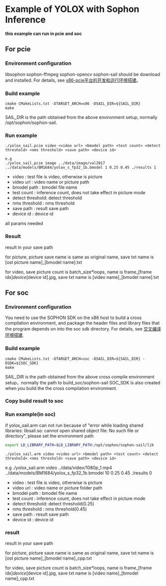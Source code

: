 # Example of YOLOX with Sophon Inference

**this example can run in pcie and soc**

## For pcie 

### Environment configuration 


libsophon sophon-ffmpeg sophon-opencv sophon-sail should be download and installed. For details, see [x86-pcie平台的开发和运行环境搭建](../../../docs/Environment_Install_Guide.md#2-x86-pcie平台的开发和运行环境搭建)。


### Build example
```
cmake CMakeLists.txt -DTARGET_ARCH=x86 -DSAIL_DIR=${SAIL_DIR}
make
```
SAIL_DIR is the path obtained from the above environment setup, normally /opt/sophon/sophon-sail.

### Run example

``` shell
./yolox_sail.pcie video <video url> <bmodel path> <test count> <detect threshold> <nms threshold> <save path> <device id>

e.g
./yolox_sail.pcie image ../data/image/val2017 ../data/models/BM1684/yolox_s_fp32_1b.bmodel 1 0.25 0.45 ./results 1

```
- video           : test file is video, otherwise is picture
- video url       : video name or picture path
- bmodel path     : bmodel file name
- test count      : inference count, does not take effect in picture mode
- detect threshold: detect threshold
- nms threshold   : nms threshold
- save path       : result save path
- device id       : device id

all params needed
### Result
result in your save path

for picture,  picture save name is same as original name, save txt name is [ost picture name]_[bmodel name].txt

for video, save picture count is batch_size*loops, name is frame_[frame idx]_device_[device id].jpg, save txt name is [video name]_[bmodel name].txt


## For soc

### Environment configuration

You need to use the SOPHON SDK on the x86 host to build a cross compilation environment, and package the header files and library files that the program depends on into the soc sdk directory. For details, see [交叉编译环境搭建](../../../docs/Environment_Install_Guide.md#31-交叉编译环境搭建).

### Build example

``` shell
cmake CMakeLists.txt -DTARGET_ARCH=soc -DSAIL_DIR=${SAIL_DIR} -DSDK=${SOC_SDK}
make
```
SAIL_DIR is the path obtained from the above cross compile environment setup，normally the path to build_soc/sophon-sail
SOC_SDK is also created when you build the the cross compilation environment.

### Copy build result to soc

### Run example(in soc)

if yolox_sail.arm can not run because of "error while loading shared libraries: libsail.so: cannot open shared object file: No such file or directory", please set the environment path

```bash
export LD_LIBRARY_PATH=$LD_LIBRARY_PATH:/opt/sophon/sophon-sail/lib
```

``` shell
./yolox_sail.arm video <video url> <bmodel path> <test count> <detect threshold> <nms threshold> <save path> <device id>
```
e.g ./yolox_sail.arm video ../data/video/1080p_1.mp4 ../data/models/BM1684/yolox_s_fp32_1b.bmodel 10 0.25 0.45 ./results 0
- video           : test file is video, otherwise is picture
- video url       : video name or picture folder path
- bmodel path     : bmodel file name
- test count      : inference count, does not take effect in picture mode
- detect threshold: detect threshold(0.25)
- nms threshold   : nms threshold(0.45)
- save path       : result save path
- device id       : device id

### result

result in your save path

for picture,  picture save name is same as original name, save txt name is [ost picture name]_[bmodel name]_cpp.txt

for video, save picture count is batch_size*loops, name is frame_[frame idx]_device_[device id].jpg, save txt name is [video name]_[bmodel name]_cpp.txt
